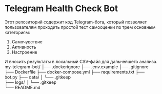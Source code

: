 # Telegram Health Check Bot

Этот репозиторий содержит код Telegram-бота, который позволяет пользователям проходить простой тест самооценки по трем основным категориям:

1. Самочувствие  
2. Активность  
3. Настроение  

И вносить результаты в локальный CSV-файл для дальнейшего анализа.
my-telegram-bot/
├── .dockerignore
├── .env.example
├── .gitignore
├── Dockerfile
├── docker-compose.yml
├── requirements.txt
├── bot.py
├── data/
│   └── .gitkeep     
├── logs/
│   └── .gitkeep    
└── README.md
